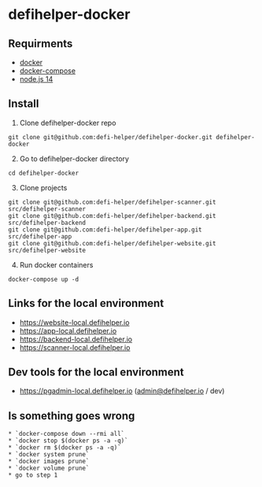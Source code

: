 # defihelper-docker

## Requirments

- [docker](https://docs.docker.com/install/)
- [docker-compose](https://docs.docker.com/compose/install/)
- [node.js 14](https://nodejs.org/en/download/)

## Install

1. Clone defihelper-docker repo

```
git clone git@github.com:defi-helper/defihelper-docker.git defihelper-docker
```

2. Go to defihelper-docker directory

```
cd defihelper-docker
```

3. Clone projects

```
git clone git@github.com:defi-helper/defihelper-scanner.git src/defihelper-scanner
git clone git@github.com:defi-helper/defihelper-backend.git src/defihelper-backend
git clone git@github.com:defi-helper/defihelper-app.git src/defihelper-app
git clone git@github.com:defi-helper/defihelper-website.git src/defihelper-website
```

4. Run docker containers

```
docker-compose up -d
```

## Links for the local environment

- https://website-local.defihelper.io
- https://app-local.defihelper.io
- https://backend-local.defihelper.io
- https://scanner-local.defihelper.io

## Dev tools for the local environment

- https://pgadmin-local.defihelper.io (admin@defihelper.io / dev)

## Is something goes wrong

    * `docker-compose down --rmi all`
    * `docker stop $(docker ps -a -q)`
    * `docker rm $(docker ps -a -q)`
    * `docker system prune`
    * `docker images prune`
    * `docker volume prune`
    * go to step 1
